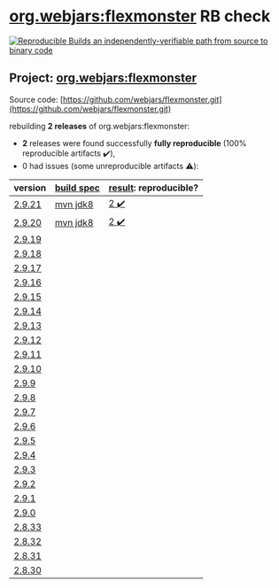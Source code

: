 [org.webjars:flexmonster](https://search.maven.org/artifact/org.webjars/flexmonster/) RB check
=======

[![Reproducible Builds](https://reproducible-builds.org/images/logos/rb.svg) an independently-verifiable path from source to binary code](https://reproducible-builds.org/)

## Project: [org.webjars:flexmonster](https://search.maven.org/artifact/org.webjars/flexmonster/)

Source code: [https://github.com/webjars/flexmonster.git](https://github.com/webjars/flexmonster.git)

rebuilding **2 releases** of org.webjars:flexmonster:
- **2** releases were found successfully **fully reproducible** (100% reproducible artifacts :heavy_check_mark:),
- 0 had issues (some unreproducible artifacts :warning:):

| version | [build spec](BUILDSPEC.md) | [result](https://reproducible-builds.org/docs/jvm/): reproducible? |
| -- | --------- | ------ |
| [2.9.21](https://search.maven.org/artifact/org.webjars/flexmonster/2.9.21/pom) | [mvn jdk8](flexmonster-2.9.21.buildspec) | [2 :heavy_check_mark: ](flexmonster-2.9.21.buildcompare) |
| [2.9.20](https://search.maven.org/artifact/org.webjars/flexmonster/2.9.20/pom) | [mvn jdk8](flexmonster-2.9.20.buildspec) | [2 :heavy_check_mark: ](flexmonster-2.9.20.buildcompare) |
| [2.9.19](https://search.maven.org/artifact/org.webjars/flexmonster/2.9.19/pom) | | |
| [2.9.18](https://search.maven.org/artifact/org.webjars/flexmonster/2.9.18/pom) | | |
| [2.9.17](https://search.maven.org/artifact/org.webjars/flexmonster/2.9.17/pom) | | |
| [2.9.16](https://search.maven.org/artifact/org.webjars/flexmonster/2.9.16/pom) | | |
| [2.9.15](https://search.maven.org/artifact/org.webjars/flexmonster/2.9.15/pom) | | |
| [2.9.14](https://search.maven.org/artifact/org.webjars/flexmonster/2.9.14/pom) | | |
| [2.9.13](https://search.maven.org/artifact/org.webjars/flexmonster/2.9.13/pom) | | |
| [2.9.12](https://search.maven.org/artifact/org.webjars/flexmonster/2.9.12/pom) | | |
| [2.9.11](https://search.maven.org/artifact/org.webjars/flexmonster/2.9.11/pom) | | |
| [2.9.10](https://search.maven.org/artifact/org.webjars/flexmonster/2.9.10/pom) | | |
| [2.9.9](https://search.maven.org/artifact/org.webjars/flexmonster/2.9.9/pom) | | |
| [2.9.8](https://search.maven.org/artifact/org.webjars/flexmonster/2.9.8/pom) | | |
| [2.9.7](https://search.maven.org/artifact/org.webjars/flexmonster/2.9.7/pom) | | |
| [2.9.6](https://search.maven.org/artifact/org.webjars/flexmonster/2.9.6/pom) | | |
| [2.9.5](https://search.maven.org/artifact/org.webjars/flexmonster/2.9.5/pom) | | |
| [2.9.4](https://search.maven.org/artifact/org.webjars/flexmonster/2.9.4/pom) | | |
| [2.9.3](https://search.maven.org/artifact/org.webjars/flexmonster/2.9.3/pom) | | |
| [2.9.2](https://search.maven.org/artifact/org.webjars/flexmonster/2.9.2/pom) | | |
| [2.9.1](https://search.maven.org/artifact/org.webjars/flexmonster/2.9.1/pom) | | |
| [2.9.0](https://search.maven.org/artifact/org.webjars/flexmonster/2.9.0/pom) | | |
| [2.8.33](https://search.maven.org/artifact/org.webjars/flexmonster/2.8.33/pom) | | |
| [2.8.32](https://search.maven.org/artifact/org.webjars/flexmonster/2.8.32/pom) | | |
| [2.8.31](https://search.maven.org/artifact/org.webjars/flexmonster/2.8.31/pom) | | |
| [2.8.30](https://search.maven.org/artifact/org.webjars/flexmonster/2.8.30/pom) | | |
